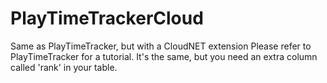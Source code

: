 # PlayTimeTrackerCloud
Same as PlayTimeTracker, but with a CloudNET extension
Please refer to PlayTimeTracker for a tutorial. It's the same, but you need an extra column called 'rank' in your table.
